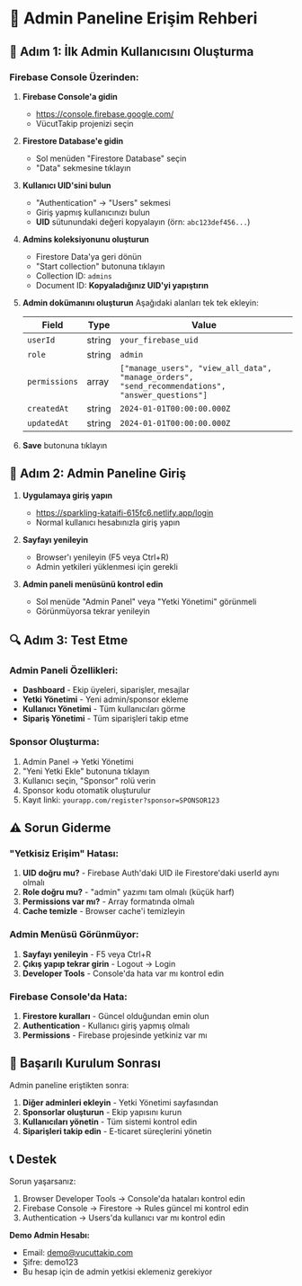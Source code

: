 # 🔑 Admin Paneline Erişim Rehberi

## 🚀 Adım 1: İlk Admin Kullanıcısını Oluşturma

### Firebase Console Üzerinden:

1. **Firebase Console'a gidin**
   - https://console.firebase.google.com/
   - VücutTakip projenizi seçin

2. **Firestore Database'e gidin**
   - Sol menüden "Firestore Database" seçin
   - "Data" sekmesine tıklayın

3. **Kullanıcı UID'sini bulun**
   - "Authentication" → "Users" sekmesi
   - Giriş yapmış kullanıcınızı bulun
   - **UID** sütunundaki değeri kopyalayın (örn: `abc123def456...`)

4. **Admins koleksiyonunu oluşturun**
   - Firestore Data'ya geri dönün
   - "Start collection" butonuna tıklayın
   - Collection ID: `admins`
   - Document ID: **Kopyaladığınız UID'yi yapıştırın**

5. **Admin dokümanını oluşturun**
   Aşağıdaki alanları tek tek ekleyin:
   
   | Field | Type | Value |
   |-------|------|-------|
   | `userId` | string | `your_firebase_uid` |
   | `role` | string | `admin` |
   | `permissions` | array | `["manage_users", "view_all_data", "manage_orders", "send_recommendations", "answer_questions"]` |
   | `createdAt` | string | `2024-01-01T00:00:00.000Z` |
   | `updatedAt` | string | `2024-01-01T00:00:00.000Z` |

6. **Save** butonuna tıklayın

## 🎯 Adım 2: Admin Paneline Giriş

1. **Uygulamaya giriş yapın**
   - https://sparkling-kataifi-615fc6.netlify.app/login
   - Normal kullanıcı hesabınızla giriş yapın

2. **Sayfayı yenileyin**
   - Browser'ı yenileyin (F5 veya Ctrl+R)
   - Admin yetkileri yüklenmesi için gerekli

3. **Admin paneli menüsünü kontrol edin**
   - Sol menüde "Admin Panel" veya "Yetki Yönetimi" görünmeli
   - Görünmüyorsa tekrar yenileyin

## 🔍 Adım 3: Test Etme

### Admin Paneli Özellikleri:
- **Dashboard** - Ekip üyeleri, siparişler, mesajlar
- **Yetki Yönetimi** - Yeni admin/sponsor ekleme
- **Kullanıcı Yönetimi** - Tüm kullanıcıları görme
- **Sipariş Yönetimi** - Tüm siparişleri takip etme

### Sponsor Oluşturma:
1. Admin Panel → Yetki Yönetimi
2. "Yeni Yetki Ekle" butonuna tıklayın
3. Kullanıcı seçin, "Sponsor" rolü verin
4. Sponsor kodu otomatik oluşturulur
5. Kayıt linki: `yourapp.com/register?sponsor=SPONSOR123`

## ⚠️ Sorun Giderme

### "Yetkisiz Erişim" Hatası:
1. **UID doğru mu?** - Firebase Auth'daki UID ile Firestore'daki userId aynı olmalı
2. **Role doğru mu?** - "admin" yazımı tam olmalı (küçük harf)
3. **Permissions var mı?** - Array formatında olmalı
4. **Cache temizle** - Browser cache'i temizleyin

### Admin Menüsü Görünmüyor:
1. **Sayfayı yenileyin** - F5 veya Ctrl+R
2. **Çıkış yapıp tekrar girin** - Logout → Login
3. **Developer Tools** - Console'da hata var mı kontrol edin

### Firebase Console'da Hata:
1. **Firestore kuralları** - Güncel olduğundan emin olun
2. **Authentication** - Kullanıcı giriş yapmış olmalı
3. **Permissions** - Firebase projesinde yetkiniz var mı

## 🎉 Başarılı Kurulum Sonrası

Admin paneline eriştikten sonra:

1. **Diğer adminleri ekleyin** - Yetki Yönetimi sayfasından
2. **Sponsorlar oluşturun** - Ekip yapısını kurun
3. **Kullanıcıları yönetin** - Tüm sistemi kontrol edin
4. **Siparişleri takip edin** - E-ticaret süreçlerini yönetin

## 📞 Destek

Sorun yaşarsanız:
1. Browser Developer Tools → Console'da hataları kontrol edin
2. Firebase Console → Firestore → Rules güncel mi kontrol edin
3. Authentication → Users'da kullanıcı var mı kontrol edin

**Demo Admin Hesabı:**
- Email: demo@vucuttakip.com
- Şifre: demo123
- Bu hesap için de admin yetkisi eklemeniz gerekiyor